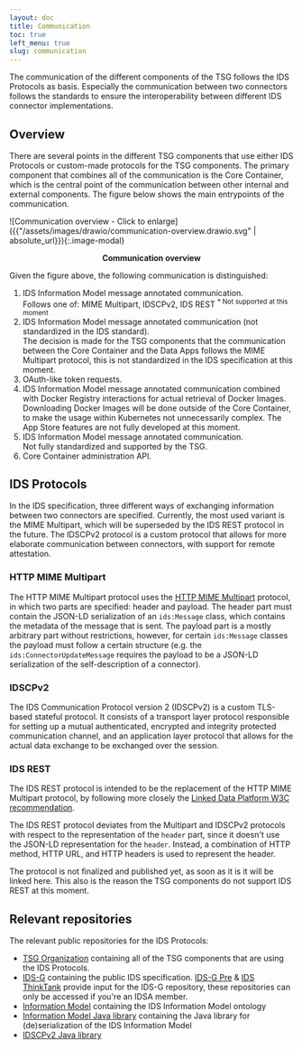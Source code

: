 ```yaml
---
layout: doc
title: Communication
toc: true
left_menu: true
slug: communication
---
```


The communication of the different components of the TSG follows the IDS Protocols as basis. Especially the communication between two connectors follows the standards to ensure the interoperability between different IDS connector implementations.

## Overview

There are several points in the different TSG components that use either IDS Protocols or custom-made protocols for the TSG components. The primary component that combines all of the communication is the Core Container, which is the central point of the communication between other internal and external components. The figure below shows the main entrypoints of the communication. 

![Communication overview - Click to enlarge]({{"/assets/images/drawio/communication-overview.drawio.svg" | absolute_url}}){:.image-modal}
<center><strong>Communication overview</strong></center>

Given the figure above, the following communication is distinguished:
1. IDS Information Model message annotated communication.<br />Follows one of: MIME Multipart, IDSCPv2, IDS REST <sup>* Not supported at this moment</sup>
2. IDS Information Model message annotated communication (not standardized in the IDS standard).<br />The decision is made for the TSG components that the communication between the Core Container and the Data Apps follows the MIME Multipart protocol, this is not standardized in the IDS specification at this moment.
3. OAuth-like token requests.
4. IDS Information Model message annotated communication combined with Docker Registry interactions for actual retrieval of Docker Images.<br /> Downloading Docker Images will be done outside of the Core Container, to make the usage within Kubernetes not unnecessarily complex. The App Store features are not fully developed at this moment.
5. IDS Information Model message annotated communication.<br />Not fully standardized and supported by the TSG.
6. Core Container administration API.

## IDS Protocols

In the IDS specification, three different ways of exchanging information between two connectors are specified. Currently, the most used variant is the MIME Multipart, which will be superseded by the IDS REST protocol in the future. The IDSCPv2 protocol is a custom protocol that allows for more elaborate communication between connectors, with support for remote attestation.

### HTTP MIME Multipart

The HTTP MIME Multipart protocol uses the [HTTP MIME Multipart](https://datatracker.ietf.org/doc/html/rfc2046) protocol, in which two parts are specified: header and payload. The header part must contain the JSON-LD serialization of an `ids:Message` class, which contains the metadata of the message that is sent. The payload part is a mostly arbitrary part without restrictions, however, for certain `ids:Message` classes the payload must follow a certain structure (e.g. the `ids:ConnectorUpdateMessage` requires the payload to be a JSON-LD serialization of the self-description of a connector).

### IDSCPv2

The IDS Communication Protocol version 2 (IDSCPv2) is a custom TLS-based stateful protocol. It consists of a transport layer protocol responsible for setting up a mutual authenticated, encrypted and integrity protected communication channel, and an application layer protocol that allows for the actual data exchange to be exchanged over the session.

### IDS REST

The IDS REST protocol is intended to be the replacement of the HTTP MIME Multipart protocol, by following more closely the [Linked Data Platform W3C recommendation](https://www.w3.org/TR/ldp/).

The IDS REST protocol deviates from the Multipart and IDSCPv2 protocols with respect to the representation of the `header` part, since it doesn't use the JSON-LD representation for the `header`. Instead, a combination of HTTP method, HTTP URL, and HTTP headers is used to represent the header.

The protocol is not finalized and published yet, as soon as it is it will be linked here. This also is the reason the TSG components do not support IDS REST at this moment.

## Relevant repositories

The relevant public repositories for the IDS Protocols:
* [TSG Organization](https://github.com/TNO-TSG) containing all of the TSG components that are using the IDS Protocols.
* [IDS-G](https://github.com/International-Data-Spaces-Association/IDS-G) containing the public IDS specification. [IDS-G Pre](https://github.com/International-Data-Spaces-Association/IDS-G-pre) & [IDS ThinkTank](https://github.com/International-Data-Spaces-Association/IDS-ThinkTank) provide input for the IDS-G repository, these repositories can only be accessed if you're an IDSA member.
* [Information Model](https://github.com/International-Data-Spaces-Association/InformationModel) containing the IDS Information Model ontology
* [Information Model Java library](https://github.com/International-Data-Spaces-Association/Java-Representation-of-IDS-Information-Model) containing the Java library for (de)serialization of the IDS Information Model
* [IDSCPv2 Java library](https://github.com/International-Data-Spaces-Association/idscp2-jvm)
